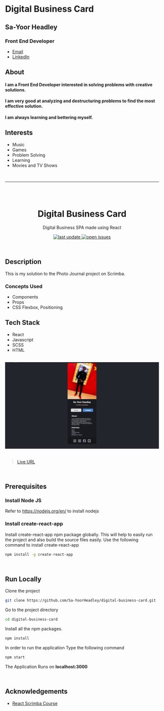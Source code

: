 # Digital Business Card

## Sa-Yoor Headley
### Front End Developer

* [Email](mailto:sai.h152015@gmail.com)
* [LinkedIn](https://www.linkedin.com/in/sa-yoor-headley/)

## About
#### I am a Front End Developer interested in solving problems with creative solutions. 
#### I am very good at analyzing and destructuring problems to find the most effective solution. 
#### I am always learning and bettering myself.

## Interests
* Music
* Games
* Problem Solving
* Learning
* Movies and TV Shows
<br />
<hr />
<br />
<br />
<div align="center">

  <h1>Digital Business Card</h1>
  
  <p>
    Digital Business SPA made using React
  </p>
  
<!-- Badges -->
<p>
  <a href="">
    <img src="https://img.shields.io/github/last-commit/Sa-YoorHeadley/digital-business-card" alt="last update" />
  </a>
  <a href="https://github.com/Sa-YoorHeadley/digital-business-card/issues/">
    <img src="https://img.shields.io/github/issues/Sa-YoorHeadley/digital-business-card" alt="open issues" />
  </a>
</p>
</div>

<br />

## Description 
This is my solution to the Photo Journal project on Scrimba.

### Concepts Used
- Components
- Props
- CSS Flexbox, Positioning

<!-- TechStack -->
## Tech Stack
  <ul>
    <li>React</li>
    <li>Javascript</li>
    <li>SCSS</li>
    <li>HTML</li>
  </ul>

<br />

<!-- Screenshot -->
<div align="center"> 
  <img src="https://github.com/Sa-YoorHeadley/digital-business-card/blob/main/assets/Preview.PNG" alt="screenshot" />
</div>

<br />

> [Live URL](https://sa-yoorheadley.github.io/digital-business-card/)

<br />


## Prerequisites

### Install Node JS
Refer to https://nodejs.org/en/ to install nodejs

### Install create-react-app
Install create-react-app npm package globally. This will help to easily run the project and also build the source files easily. Use the following command to install create-react-app

```bash
npm install -g create-react-app
```

<br />

<!-- Run Locally -->
## Run Locally

Clone the project

```bash
git clone https://github.com/Sa-YoorHeadley/digital-business-card.git
```

Go to the project directory

```bash
cd digital-business-card
```

Install all the npm packages. 

```bash
npm install
```

In order to run the application Type the following command

```bash
npm start
```

The Application Runs on **localhost:3000**

<br />

<!-- Acknowledgements -->
## Acknowledgements
 
- [React Scrimba Course](https://scrimba.com/learn/learnreact)

